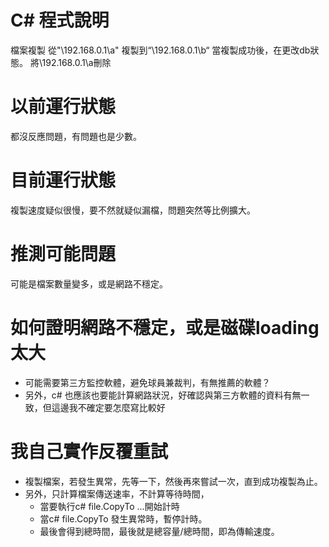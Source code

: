 # C# 程式說明

檔案複製
從"\\192.168.0.1\a"
複製到“\\192.168.0.1\b“
當複製成功後，在更改db狀態。
將\\192.168.0.1\a刪除

# 以前運行狀態

都沒反應問題，有問題也是少數。


# 目前運行狀態

複製速度疑似很慢，要不然就疑似漏檔，問題突然等比例擴大。


# 推測可能問題

可能是檔案數量變多，或是網路不穩定。


# 如何證明網路不穩定，或是磁碟loading太大

* 可能需要第三方監控軟體，避免球員兼裁判，有無推薦的軟體？
* 另外，c# 也應該也要能計算網路狀況，好確認與第三方軟體的資料有無一致，但這邊我不確定要怎麼寫比較好

# 我自己實作反覆重試

* 複製檔案，若發生異常，先等一下，然後再來嘗試一次，直到成功複製為止。
* 另外，只計算檔案傳送速率，不計算等待時間，
  * 當要執行c# file.CopyTo ...開始計時
  * 當c# file.CopyTo 發生異常時，暫停計時。
  * 最後會得到總時間，最後就是總容量/總時間，即為傳輸速度。


  

